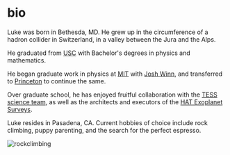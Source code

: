 # bio

Luke was born in Bethesda, MD.  He grew up in the circumference of a hadron
collider in Switzerland, in a valley between the Jura and the Alps.

He graduated from [USC](https://www.usc.edu/) with Bachelor's degrees in
physics and mathematics.

He began graduate work in physics at [MIT](https://www.mit.edu/)  with [Josh
Winn](https://scholar.princeton.edu/jwinn/home), and transferred to
[Princeton](https://www.princeton.edu/) to continue the same.

Over graduate school, he has enjoyed fruitful collaboration with the [TESS
science team](https://tess.mit.edu/team/the-tess-science-team/), as well as
the architects and executors of the [HAT Exoplanet
Surveys](https://hatsurveys.org/).

Luke resides in Pasadena, CA.  Current hobbies of choice include rock climbing,
puppy parenting, and the search for the perfect espresso.

![rockclimbing](/images/rock_cropped.png)
